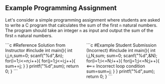 ## Example Programming Assignment

Let's consider a simple programming assignment where students are asked to write a C program that calculates the sum of the first `n` natural numbers. The program should take an integer `n` as input and output the sum of the first `n` natural numbers. 

<div style="display: flex; justify-content: space-between;">

<div style="flex: 1; margin-right: 10px;">
```c
#Reference Solution from Instructor 
#include <stdio.h>
int main(){
  int i,j,n,sum=0;
  scanf("%d",&n);  
  for(i=1;i<=n;i++){
    for(j=1;j<=i;j++){
      sum+=j;
    }
  }
  printf("%d",sum);
  return 0;
}    
```
</div>
<div style="flex: 1; margin-left: 10px;">
```c
#Example Student Submission (Incorrect)
#include <stdio.h>
int main(){
  int i,j,N,sum;
  sum=0;
  scanf("%d",&N);
  for(i=1;i<=N;i++){
    for(j=1;j<=N;j++){ <=== Incorrect loop condition
      sum=sum+j;
    }
  }
  printf("%d",sum);
  return 0;
} 
```
</div>
</div>
